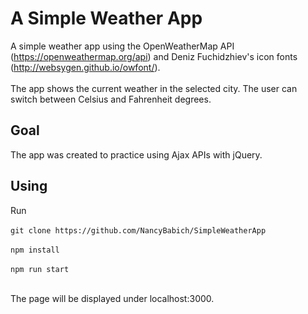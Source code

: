# A Simple Weather App
A simple weather app using the OpenWeatherMap API (https://openweathermap.org/api) and Deniz Fuchidzhiev's icon fonts (http://websygen.github.io/owfont/).</br></br>
The app shows the current weather in the selected city. The user can switch between Celsius and Fahrenheit degrees.

## Goal
The app was created to practice using Ajax APIs with jQuery.

## Using
Run </br></br>
`git clone https://github.com/NancyBabich/SimpleWeatherApp`</br></br>
`npm install`</br></br>
`npm run start`</br></br>

The page will be displayed under localhost:3000.



